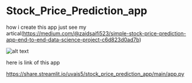 # Stock_Price_Prediction_app 
how i create this app just see my artical(https://medium.com/@zaidsaifi523/simple-stock-price-prediction-app-end-to-end-data-science-project-c6d823d0ad7b)

![alt text](https://github.com/Uvais5/Stock_Price_Prediction_app/Stock.png)


here is link of this app


https://share.streamlit.io/uvais5/stock_price_prediction_app/main/app.py
